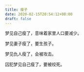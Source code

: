 ```yaml
---
title: 瘦子
date: 2020-02-15T20:54:12+08:00
draft: false
---
```


梦见自己瘦了，意味着家里人口要减少。



梦见妻子瘦了，要生孩子。



梦见仇人瘦了，会被攻击。



囚犯梦见自己瘦了，要被绞死。

